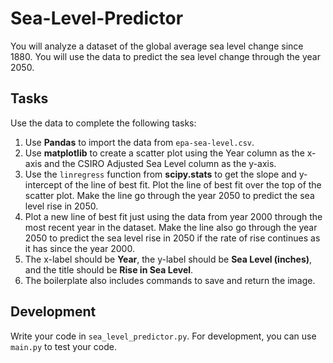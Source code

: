 # Sea-Level-Predictor


You will analyze a dataset of the global average sea level change since 1880. You will use the data to predict the sea level change through the year 2050.

## Tasks

Use the data to complete the following tasks:

1. Use **Pandas** to import the data from `epa-sea-level.csv`.
2. Use **matplotlib** to create a scatter plot using the Year column as the x-axis and the CSIRO Adjusted Sea Level column as the y-axis.
3. Use the `linregress` function from **scipy.stats** to get the slope and y-intercept of the line of best fit. Plot the line of best fit over the top of the scatter plot. Make the line go through the year 2050 to predict the sea level rise in 2050.
4. Plot a new line of best fit just using the data from year 2000 through the most recent year in the dataset. Make the line also go through the year 2050 to predict the sea level rise in 2050 if the rate of rise continues as it has since the year 2000.
5. The x-label should be **Year**, the y-label should be **Sea Level (inches)**, and the title should be **Rise in Sea Level**.
6. The boilerplate also includes commands to save and return the image.

## Development

Write your code in `sea_level_predictor.py`. For development, you can use `main.py` to test your code.
